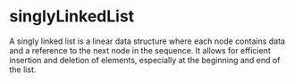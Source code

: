 # singlyLinkedList
A singly linked list is a linear data structure where each node contains data and a reference to the next node in the sequence. It allows for efficient insertion and deletion of elements, especially at the beginning and end of the list.
